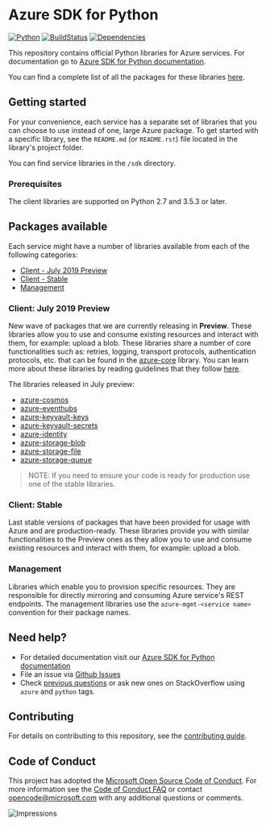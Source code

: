 # Azure SDK for Python

[![Python](https://img.shields.io/pypi/pyversions/azure-core.svg?maxAge=2592000)](https://pypi.python.org/pypi/azure/) [![BuildStatus](https://dev.azure.com/azure-sdk/public/_apis/build/status/46?branchName=master)](https://dev.azure.com/azure-sdk/public/_build/latest?definitionId=46&branchName=master) [![Dependencies](https://img.shields.io/badge/dependencies-analyzed-blue.svg)](https://azuresdkartifacts.blob.core.windows.net/azure-sdk-for-python/dependencies/dependencies.html)

This repository contains official Python libraries for Azure services. For documentation go to [Azure SDK for Python documentation](http://aka.ms/python-docs).

You can find a complete list of all the packages for these libraries [here](./packages.md).

## Getting started

For your convenience, each service has a separate set of libraries that you can choose to use instead of one, large Azure package. To get started with a specific library, see the `README.md` (or `README.rst`) file located in the library's project folder.

You can find service libraries in the `/sdk` directory.

### Prerequisites
The client libraries are supported on Python 2.7 and 3.5.3 or later.

## Packages available
Each service might have a number of libraries available from each of the following categories:
* [Client - July 2019 Preview](#Client-July-2019-Preview)
* [Client - Stable](#Client-Stable)
* [Management](#Management)


### Client: July 2019 Preview
New wave of packages that we are currently releasing in **Preview**. These libraries allow you to use and consume existing resources and interact with them, for example: upload a blob. These libraries share a number of core functionalities such as: retries, logging, transport protocols, authentication protocols, etc. that can be found in the [azure-core](./sdk/core/azure-core) library. You can learn more about these libraries by reading guidelines that they follow [here](https://azuresdkspecs.z5.web.core.windows.net/PythonSpec.html).

The libraries released in July preview:

- [azure-cosmos](./sdk/cosmos/azure-cosmos)
- [azure-eventhubs](./sdk/eventhub/azure-eventhubs)
- [azure-keyvault-keys](./sdk/keyvault/azure-keyvault-keys)
- [azure-keyvault-secrets](./sdk/keyvault/azure-keyvault-secrets)
- [azure-identity](./sdk/identity/azure-identity)
- [azure-storage-blob](./sdk/storage/azure-storage-blob)
- [azure-storage-file](./sdk/storage/azure-storage-file)
- [azure-storage-queue](./sdk/storage/azure-storage-queue)

>NOTE: If you need to ensure your code is ready for production use one of the stable libraries.


### Client: Stable
Last stable versions of packages that have been provided for usage with Azure and are production-ready. These libraries provide you with similar functionalities to the Preview ones as they allow you to use and consume existing resources and interact with them, for example: upload a blob.

### Management
Libraries which enable you to provision specific resources. They are responsible for directly mirroring and consuming Azure service's REST endpoints. The management libraries use the `azure-mgmt-<service name>` convention for their package names.

## Need help?
* For detailed documentation visit our [Azure SDK for Python documentation](https://aka.ms/python-docs)
* File an issue via [Github Issues](../../issues)
* Check [previous questions](https://stackoverflow.com/questions/tagged/azure+python) or ask new ones on StackOverflow using `azure` and `python` tags.

## Contributing
For details on contributing to this repository, see the [contributing guide](CONTRIBUTING.md).

## Code of Conduct

This project has adopted the [Microsoft Open Source Code of Conduct](https://opensource.microsoft.com/codeofconduct/). For more information see the [Code of Conduct FAQ](https://opensource.microsoft.com/codeofconduct/faq/) or contact [opencode@microsoft.com](mailto:opencode@microsoft.com) with any additional questions or comments.

![Impressions](https://azure-sdk-impressions.azurewebsites.net/api/impressions/azure-sdk-for-python%2FREADME.png)


